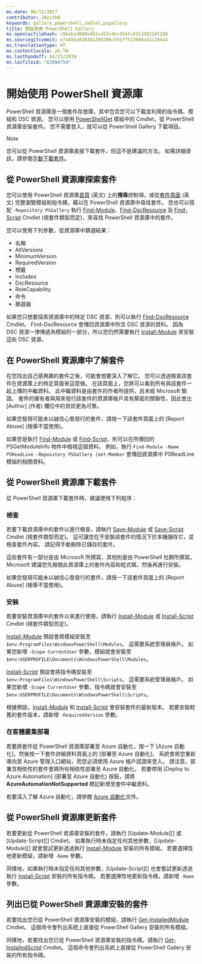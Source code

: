 ```yaml
---
ms.date: 06/12/2017
contributor: JKeithB
keywords: gallery,powershell,cmdlet,psgallery
title: 開始使用 PowerShell Gallery
ms.openlocfilehash: c8beba3009e462ce52cdecd34fc0313d9234f289
ms.sourcegitcommit: e7445ba8203da304286c591ff513900ad1c244a4
ms.translationtype: HT
ms.contentlocale: zh-TW
ms.lasthandoff: 04/23/2019
ms.locfileid: "62084754"
---
```

# <a name="getting-started-with-the-powershell-gallery"></a>開始使用 PowerShell 資源庫

PowerShell 資源庫是一個套件存放庫，其中包含您可以下載並利用的指令碼、模組和 DSC 資源。 您可以使用 [PowerShellGet](/powershell/module/powershellget) 模組中的 Cmdlet，從 PowerShell 資源庫安裝套件。 您不需要登入，就可以從 PowerShell Gallery 下載項目。

> [!NOTE]
> 您可以從 PowerShell 資源庫直接下載套件，但這不是建議的方法。
> 如需詳細資訊，請參閱[手動下載套件](/powershell/gallery/how-to/working-with-packages/manual-download)。

## <a name="discovering-packages-from-the-powershell-gallery"></a>從 PowerShell 資源庫探索套件

您可以使用 PowerShell 資源庫[首頁](https://www.powershellgallery.com) \(英文\) 上的**搜尋**控制項，或從[套件頁面](https://www.powershellgallery.com/packages) \(英文\) 完整瀏覽模組和指令碼，藉以在 PowerShell 資源庫中尋找套件。 您也可以搭配 `-Repository PSGallery` 執行 [Find-Module][]、[Find-DscResource] 及 [Find-Script][] Cmdlet (視套件類型而定)，來尋找 PowerShell 資源庫中的套件。

您可以使用下列參數，從資源庫中篩選結果：

- 名稱
- AllVersions
- MinimumVersion
- RequiredVersion
- 標籤
- Includes
- DscResource
- RoleCapability
- 命令
- 篩選器

如果您只想要探索資源庫中的特定 DSC 資源，則可以執行 [Find-DscResource] Cmdlet。 Find-DscResource 會傳回資源庫中所含 DSC 資源的資料。
因為 DSC 資源一律傳遞為模組的一部分，所以您仍然需要執行 [Install-Module][] 來安裝這些 DSC 資源。

## <a name="learning-about-packages-in-the-powershell-gallery"></a>在 PowerShell 資源庫中了解套件

在您找出自己感興趣的套件之後，可能會想要深入了解它。 您可以透過檢查該套件在資源庫上的特定頁面來這麼做。 在該頁面上，您將可以看到所有與該套件一起上傳的中繼資料。 此中繼資料是由套件的作者所提供，且未經 Microsoft 驗證。 套件的擁有者與用來發行該套件的資源庫帳戶具有緊密的關聯性，因此會比 [Author] \(作者\) 欄位中的資訊更為可靠。

如果您發現可能未以誠信心態發行的套件，請按一下該套件頁面上的 [Report Abuse] \(檢舉不當使用\)。

如果您是執行 [Find-Module][] 或 [Find-Script][]，則可以在所傳回的 PSGetModuleInfo 物件中檢視這個資料。 例如，執行 `Find-Module -Name PSReadLine -Repository PSGallery |Get-Member`
會傳回資源庫中 PSReadLine 模組的相關資料。

## <a name="downloading-packages-from-the-powershell-gallery"></a>從 PowerShell 資源庫下載套件

從 PowerShell 資源庫下載套件時，建議使用下列程序︰

### <a name="inspect"></a>檢查

若要下載資源庫中的套件以進行檢查，請執行 [Save-Module][] 或 [Save-Script][] Cmdlet (視套件類型而定)。 這可讓您在不安裝該套件的情況下於本機儲存它，並檢查套件內容。 請記得手動刪除已儲存的套件。

這些套件有一部分是由 Microsoft 所撰寫，其他則是由 PowerShell 社群所撰寫。
Microsoft 建議您先檢閱此資源庫上的套件內容和程式碼，然後再進行安裝。

如果您發現可能未以誠信心態發行的套件，請按一下該套件頁面上的 [Report Abuse] \(檢舉不當使用\)。

### <a name="install"></a>安裝

若要安裝資源庫中的套件以來進行使用，請執行 [Install-Module][] 或 [Install-Script][] Cmdlet (視套件類型而定)。

[Install-Module][] 預設會將模組安裝至 `$env:ProgramFiles\WindowsPowerShell\Modules`。
這需要系統管理員帳戶。 如果您新增 `-Scope CurrentUser` 參數，模組就會安裝至 `$env:USERPROFILE\Documents\WindowsPowerShell\Modules`。

[Install-Script][] 預設會將指令碼安裝至 `$env:ProgramFiles\WindowsPowerShell\Scripts`。
這需要系統管理員帳戶。 如果您新增 `-Scope CurrentUser` 參數，指令碼就會安裝至 `$env:USERPROFILE\Documents\WindowsPowerShell\Scripts`。

根據預設，[Install-Module][] 和 [Install-Script][] 會安裝套件的最新版本。
若要安裝較舊的套件版本，請新增 `-RequiredVersion` 參數。

### <a name="deploy"></a>在客體叢集部署

若要將套件從 PowerShell 資源庫部署至 Azure 自動化，按一下 [Azure 自動化]，然後按一下套件詳細資料頁面上的 [部署至 Azure 自動化]。 系統會將您重新導向至 Azure 管理入口網站，而您必須使用 Azure 帳戶認證來登入。 請注意，部署含相依性的套件會將所有相依性部署至 Azure 自動化。 若要停用 [Deploy to Azure Automation] \(部署至 Azure 自動化) 按鈕，請將 **AzureAutomationNotSupported** 標記新增至套件中繼資料。

若要深入了解 Azure 自動化，請參閱 [Azure 自動化](/azure/automation)文件。

## <a name="updating-packages-from-the-powershell-gallery"></a>從 PowerShell 資源庫更新套件

若要更新從 PowerShell 資源庫安裝的套件，請執行 [Update-Module][] 或 [Update-Script][] Cmdlet。 如果執行時未指定任何其他參數，[Update-Module][] 就會嘗試更新透過執行 [Install-Module][] 安裝的所有模組。 若要選擇性地更新模組，請新增 `-Name` 參數。 

同樣地，如果執行時未指定任何其他參數，[Update-Script][] 也會嘗試更新透過執行 [Install-Script][] 安裝的所有指令碼。 若要選擇性地更新指令碼，請新增 `-Name` 參數。

## <a name="list-packages-that-you-have-installed-from-the-powershell-gallery"></a>列出已從 PowerShell 資源庫安裝的套件

若要找出您已從 PowerShell 資源庫安裝的模組，請執行 [Get-InstalledModule][] Cmdlet。 這個命令會列出系統上直接從 PowerShell Gallery 安裝的所有模組。

同樣地，若要找出您已從 PowerShell 資源庫安裝的指令碼，請執行 [Get-InstalledScript][] Cmdlet。 這個命令會列出系統上直接從 PowerShell Gallery 安裝的所有指令碼。

[Find-DscResource]: /powershell/module/powershellget/Find-DscResource
[Find-Module]: /powershell/module/powershellget/Find-Module
[Find-Script]: /powershell/module/powershellget/Find-Script
[Get-InstalledModule]: /powershell/module/powershellget/Get-InstalledModule
[Get-InstalledScript]: /powershell/module/powershellget/Get-InstalledScript
[Install-Module]: /powershell/module/powershellget/Install-Module
[Install-Script]: /powershell/module/powershellget/Install-Script
[Publish-Module]: /powershell/module/powershellget/Publish-Module
[Publish-Script]: /powershell/module/powershellget/Publish-Script
[Register-PSRepository]: /powershell/module/powershellget/Register-Repository
[Save-Module]: /powershell/module/powershellget/Save-Module
[Save-Script]: /powershell/module/powershellget/Save-Script
